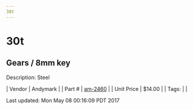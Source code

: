 ```yaml
---
30t
---
```

# 30t
## Gears / 8mm key
Description: 	Steel 

| Vendor | Andymark | 
| Part # | [am-2460](http://www.andymark.com/product-p/am-2460.htm) | 
| Unit Price | $14.00 | 
| Tags: |  | 

Last updated: Mon May 08 00:16:09 PDT 2017